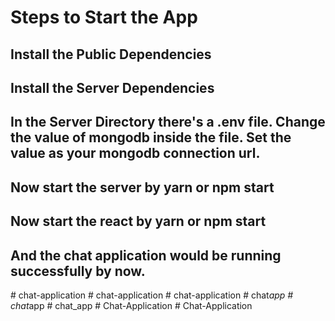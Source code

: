 # Steps to Start the App

## Install the Public Dependencies
## Install the Server Dependencies
## In the Server Directory there's a .env file. Change the value of mongodb inside the file. Set the value as your mongodb connection url.
## Now start the server by yarn or npm start
## Now start the react by yarn or npm start
## And the chat application would be running successfully by now.
#   c h a t - a p p l i c a t i o n  
 #   c h a t - a p p l i c a t i o n  
 #   c h a t - a p p l i c a t i o n  
 #   c h a t _ a p p  
 #   c h a t _ a p p  
 #   c h a t _ a p p  
 #   C h a t - A p p l i c a t i o n  
 #   C h a t - A p p l i c a t i o n  
 